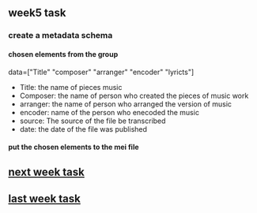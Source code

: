 ## week5 task
### create a metadata schema
#### chosen elements from the group
data=["Title" "composer" "arranger" "encoder" "lyricts"]
- Title: the name of pieces music
- Composer: the name of person who created the pieces of music work
- arranger: the name of person who arranged the version of music
- encoder: name of the person who enecoded the music
- source: The source of the file be transcribed
- date: the date of the file was published
#### put the chosen elements to the mei file



## [next week task](week7.md)
## [last week task](week4.md)

